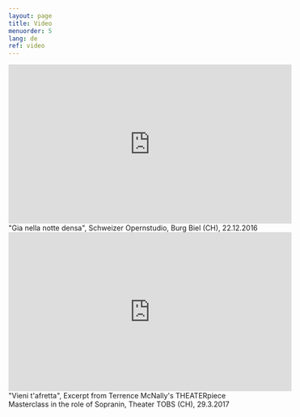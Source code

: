 ```yaml
---
layout: page
title: Video
menuorder: 5
lang: de
ref: video
---
```

<iframe width="560" height="315" src="https://www.youtube.com/embed/nexmYD17vok" frameborder="0" allowfullscreen></iframe>
"Gia nella notte densa", Schweizer Opernstudio, Burg Biel (CH), 22.12.2016

<iframe width="560" height="315" src="https://www.youtube.com/embed/sLY3ZvDcqoQ" frameborder="0" allowfullscreen></iframe>
"Vieni t'afretta", Excerpt from Terrence McNally's THEATERpiece Masterclass in the role of Sopranin, Theater TOBS (CH), 29.3.2017
